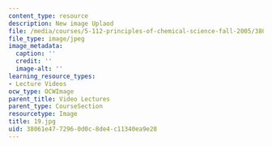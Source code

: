 ```yaml
---
content_type: resource
description: New image Uplaod
file: /media/courses/5-112-principles-of-chemical-science-fall-2005/38061e4772960d0c8de4c11340ea9e28_19.jpg
file_type: image/jpeg
image_metadata:
  caption: ''
  credit: ''
  image-alt: ''
learning_resource_types:
- Lecture Videos
ocw_type: OCWImage
parent_title: Video Lectures
parent_type: CourseSection
resourcetype: Image
title: 19.jpg
uid: 38061e47-7296-0d0c-8de4-c11340ea9e28
---
```

